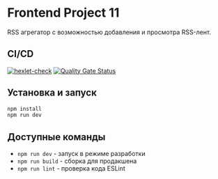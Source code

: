 # Frontend Project 11

RSS агрегатор с возможностью добавления и просмотра RSS-лент.

## CI/CD

[![hexlet-check](https://github.com/Pentrick-star/frontend-project-11/actions/workflows/hexlet-check.yml/badge.svg)](https://github.com/Pentrick-star/frontend-project-11/actions/workflows/hexlet-check.yml)
[![Quality Gate Status](https://sonarcloud.io/api/project_badges/measure?project=Pentrick-star_frontend-project-11&metric=alert_status)](https://sonarcloud.io/summary/new_code?id=Pentrick-star_frontend-project-11)

## Установка и запуск

```bash
npm install
npm run dev
```

## Доступные команды

- `npm run dev` - запуск в режиме разработки
- `npm run build` - сборка для продакшена
- `npm run lint` - проверка кода ESLint